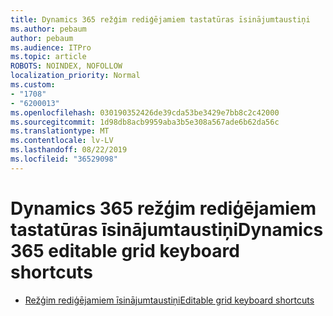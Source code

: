 ```yaml
---
title: Dynamics 365 režģim rediģējamiem tastatūras īsinājumtaustiņi
ms.author: pebaum
author: pebaum
ms.audience: ITPro
ms.topic: article
ROBOTS: NOINDEX, NOFOLLOW
localization_priority: Normal
ms.custom:
- "1708"
- "6200013"
ms.openlocfilehash: 030190352426de39cda53be3429e7bb8c2c42000
ms.sourcegitcommit: 1d98db8acb9959aba3b5e308a567ade6b62da56c
ms.translationtype: MT
ms.contentlocale: lv-LV
ms.lasthandoff: 08/22/2019
ms.locfileid: "36529098"
---
```

# <a name="dynamics-365-editable-grid-keyboard-shortcuts"></a><span data-ttu-id="0a36b-102">Dynamics 365 režģim rediģējamiem tastatūras īsinājumtaustiņi</span><span class="sxs-lookup"><span data-stu-id="0a36b-102">Dynamics 365 editable grid keyboard shortcuts</span></span>

* [<span data-ttu-id="0a36b-103">Režģim rediģējamiem īsinājumtaustiņi</span><span class="sxs-lookup"><span data-stu-id="0a36b-103">Editable grid keyboard shortcuts</span></span>](https://docs.microsoft.com/dynamics365/customer-engagement/basics/keyboard-shortcuts#editable-grids-views)
